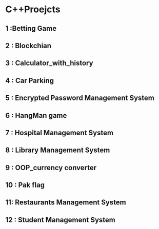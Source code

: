 # C++Proejcts 


## 1 :Betting Game

## 2 : Blockchian

## 3 : Calculator_with_history

## 4 : Car Parking

## 5 : Encrypted Password Management System

## 6 : HangMan game

## 7 : Hospital Management System

## 8 : Library Management System

## 9 : OOP_currency converter

## 10 : Pak flag

## 11: Restaurants Management System

## 12 : Student Management System

